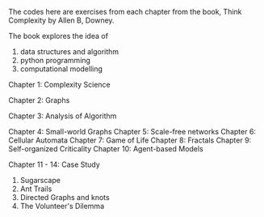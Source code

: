 The codes here are exercises from each chapter from the book, Think Complexity by Allen B, Downey.  

The book explores the idea of 
1. data structures and algorithm
2. python programming
3. computational modelling 


Chapter 1: Complexity Science

Chapter 2: Graphs

Chapter 3: Analysis of Algorithm 

Chapter 4: Small-world Graphs
Chapter 5: Scale-free networks 
Chapter 6: Cellular Automata
Chapter 7: Game of Life
Chapter 8: Fractals 
Chapter 9: Self-organized Criticality 
Chapter 10: Agent-based Models

Chapter 11 - 14: Case Study 
1. Sugarscape
2. Ant Trails 
3. Directed Graphs and knots
4. The Volunteer's Dilemma
